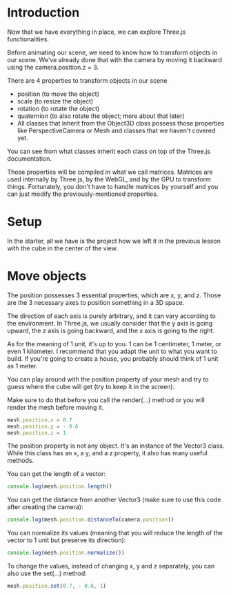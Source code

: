 # Introduction
  
Now that we have everything in place, we can explore Three.js functionalities.

Before animating our scene, we need to know how to transform objects in our scene. We've already done that with the camera by moving it backward using the camera.position.z = 3.

There are 4 properties to transform objects in our scene

* position (to move the object)
* scale (to resize the object)
* rotation (to rotate the object)
* quaternion (to also rotate the object; more about that later)
* All classes that inherit from the Object3D class possess those properties like PerspectiveCamera or Mesh and classes that we haven't covered yet.

You can see from what classes inherit each class on top of the Three.js documentation.

Those properties will be compiled in what we call matrices. Matrices are used internally by Three.js, by the WebGL, and by the GPU to transform things. Fortunately, you don't have to handle matrices by yourself and you can just modify the previously-mentioned properties.

# Setup
  
In the starter, all we have is the project how we left it in the previous lesson with the cube in the center of the view.

# Move objects
  
The position possesses 3 essential properties, which are x, y, and z. Those are the 3 necessary axes to position something in a 3D space.

The direction of each axis is purely arbitrary, and it can vary according to the environment. In Three.js, we usually consider that the y axis is going upward, the z axis is going backward, and the x axis is going to the right.

As for the meaning of 1 unit, it's up to you. 1 can be 1 centimeter, 1 meter, or even 1 kilometer. I recommend that you adapt the unit to what you want to build. If you're going to create a house, you probably should think of 1 unit as 1 meter.

You can play around with the position property of your mesh and try to guess where the cube will get (try to keep it in the screen).

Make sure to do that before you call the render(...) method or you will render the mesh before moving it.

```javascript
mesh.position.x = 0.7
mesh.position.y = - 0.6
mesh.position.z = 1
```

The position property is not any object. It's an instance of the Vector3 class. While this class has an x, a y, and a z property, it also has many useful methods.

You can get the length of a vector:
```javascript
console.log(mesh.position.length()
```
You can get the distance from another Vector3 (make sure to use this code after creating the camera):
```javascript
console.log(mesh.position.distanceTo(camera.position))
```
You can normalize its values (meaning that you will reduce the length of the vector to 1 unit but preserve its direction):

```javascript
console.log(mesh.position.normalize())
```
To change the values, instead of changing x, y and z separately, you can also use the set(...) method:

```javascript
mesh.position.set(0.7, - 0.6, 1)
```
